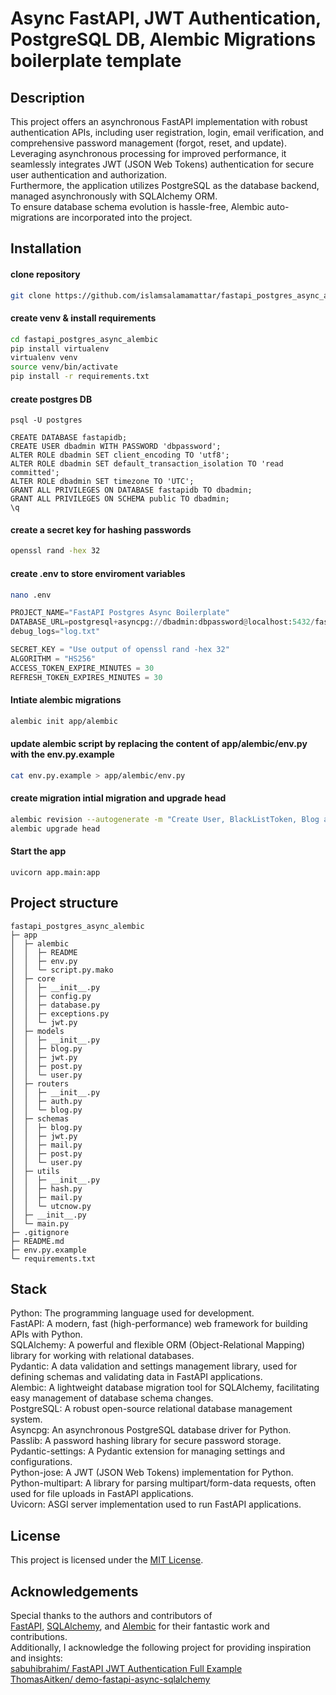# Async FastAPI, JWT Authentication, PostgreSQL DB, Alembic Migrations boilerplate template

## Description

This project offers an asynchronous FastAPI implementation with robust authentication APIs, including user registration, login, email verification, and comprehensive password management (forgot, reset, and update).  
Leveraging asynchronous processing for improved performance, it seamlessly integrates JWT (JSON Web Tokens) authentication for secure user authentication and authorization.  
Furthermore, the application utilizes PostgreSQL as the database backend, managed asynchronously with SQLAlchemy ORM.  
To ensure database schema evolution is hassle-free, Alembic auto-migrations are incorporated into the project.


## Installation

#### clone repository
```bash
git clone https://github.com/islamsalamamattar/fastapi_postgres_async_alembic.git
```

#### create venv & install requirements
```bash
cd fastapi_postgres_async_alembic
pip install virtualenv
virtualenv venv
source venv/bin/activate
pip install -r requirements.txt
```

#### create postgres DB
```
psql -U postgres
```
```
CREATE DATABASE fastapidb;
CREATE USER dbadmin WITH PASSWORD 'dbpassword';
ALTER ROLE dbadmin SET client_encoding TO 'utf8';
ALTER ROLE dbadmin SET default_transaction_isolation TO 'read committed';
ALTER ROLE dbadmin SET timezone TO 'UTC';
GRANT ALL PRIVILEGES ON DATABASE fastapidb TO dbadmin;
GRANT ALL PRIVILEGES ON SCHEMA public TO dbadmin;
\q
```

#### create a secret key for hashing passwords
```bash
openssl rand -hex 32
```

#### create .env to store enviroment variables
```bash
nano .env
```
```python
PROJECT_NAME="FastAPI Postgres Async Boilerplate"
DATABASE_URL=postgresql+asyncpg://dbadmin:dbpassword@localhost:5432/fastapidb
debug_logs="log.txt"

SECRET_KEY = "Use output of openssl rand -hex 32"
ALGORITHM = "HS256"
ACCESS_TOKEN_EXPIRE_MINUTES = 30
REFRESH_TOKEN_EXPIRES_MINUTES = 30
```

#### Intiate alembic migrations
```bash
alembic init app/alembic
```
#### update alembic script by replacing the content of app/alembic/env.py with the env.py.example
```bash
cat env.py.example > app/alembic/env.py
```

#### create migration intial migration and upgrade head
```bash
alembic revision --autogenerate -m "Create User, BlackListToken, Blog and Post Tables"
alembic upgrade head
```

#### Start the app
```
uvicorn app.main:app
```

## Project structure
```
fastapi_postgres_async_alembic
├─ app
│  ├─ alembic
│  │  ├─ README
│  │  ├─ env.py
│  │  └─ script.py.mako
│  ├─ core
│  │  ├─ __init__.py
│  │  ├─ config.py
│  │  ├─ database.py
│  │  ├─ exceptions.py
│  │  └─ jwt.py
│  ├─ models
│  │  ├─ __init__.py
│  │  ├─ blog.py
│  │  ├─ jwt.py
│  │  ├─ post.py
│  │  └─ user.py
│  ├─ routers
│  │  ├─ __init__.py
│  │  ├─ auth.py
│  │  └─ blog.py
│  ├─ schemas
│  │  ├─ blog.py
│  │  ├─ jwt.py
│  │  ├─ mail.py
│  │  ├─ post.py
│  │  └─ user.py
│  ├─ utils
│  │  ├─ __init__.py
│  │  ├─ hash.py
│  │  ├─ mail.py
│  │  └─ utcnow.py
│  ├─ __init__.py
│  └─ main.py
├─ .gitignore
├─ README.md
├─ env.py.example
└─ requirements.txt
```


## Stack
Python: The programming language used for development.  
FastAPI: A modern, fast (high-performance) web framework for building APIs with Python.  
SQLAlchemy: A powerful and flexible ORM (Object-Relational Mapping) library for working with relational databases.  
Pydantic: A data validation and settings management library, used for defining schemas and validating data in FastAPI applications.  
Alembic: A lightweight database migration tool for SQLAlchemy, facilitating easy management of database schema changes.  
PostgreSQL: A robust open-source relational database management system.  
Asyncpg: An asynchronous PostgreSQL database driver for Python.  
Passlib: A password hashing library for secure password storage.  
Pydantic-settings: A Pydantic extension for managing settings and configurations.  
Python-jose: A JWT (JSON Web Tokens) implementation for Python.  
Python-multipart: A library for parsing multipart/form-data requests, often used for file uploads in FastAPI applications.  
Uvicorn: ASGI server implementation used to run FastAPI applications.

## License
This project is licensed under the [MIT License](https://opensource.org/licenses/MIT).

## Acknowledgements
Special thanks to the authors and contributors of  
[FastAPI](https://fastapi.tiangolo.com/), [SQLAlchemy](https://www.sqlalchemy.org/), and [Alembic](https://pypi.org/project/alembic/) for their fantastic work and contributions.  
Additionally, I acknowledge the following project for providing inspiration and insights:  
[sabuhibrahim/ FastAPI JWT Authentication Full Example](https://github.com/sabuhibrahim/fastapi-jwt-auth-full-example)  
[ThomasAitken/ demo-fastapi-async-sqlalchemy](https://github.com/ThomasAitken/demo-fastapi-async-sqlalchemy)
